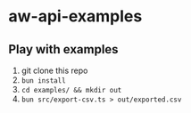 # aw-api-examples

## Play with examples

1. git clone this repo
2. `bun install`
3. `cd examples/ && mkdir out`
4. `bun src/export-csv.ts > out/exported.csv`
